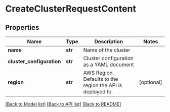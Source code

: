 # CreateClusterRequestContent


## Properties
Name | Type | Description | Notes
------------ | ------------- | ------------- | -------------
**name** | **str** | Name of the cluster | 
**cluster_configuration** | **str** | Cluster configuration as a YAML document | 
**region** | **str** | AWS Region. Defaults to the region the API is deployed to. | [optional] 

[[Back to Model list]](../README.md#documentation-for-models) [[Back to API list]](../README.md#documentation-for-api-endpoints) [[Back to README]](../README.md)


